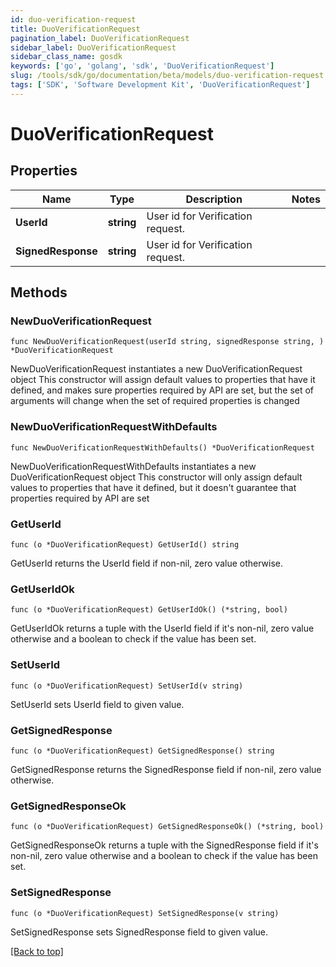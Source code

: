 ```yaml
---
id: duo-verification-request
title: DuoVerificationRequest
pagination_label: DuoVerificationRequest
sidebar_label: DuoVerificationRequest
sidebar_class_name: gosdk
keywords: ['go', 'golang', 'sdk', 'DuoVerificationRequest'] 
slug: /tools/sdk/go/documentation/beta/models/duo-verification-request
tags: ['SDK', 'Software Development Kit', 'DuoVerificationRequest']
---
```


# DuoVerificationRequest

## Properties

Name | Type | Description | Notes
------------ | ------------- | ------------- | -------------
**UserId** | **string** | User id for Verification request. | 
**SignedResponse** | **string** | User id for Verification request. | 

## Methods

### NewDuoVerificationRequest

`func NewDuoVerificationRequest(userId string, signedResponse string, ) *DuoVerificationRequest`

NewDuoVerificationRequest instantiates a new DuoVerificationRequest object
This constructor will assign default values to properties that have it defined,
and makes sure properties required by API are set, but the set of arguments
will change when the set of required properties is changed

### NewDuoVerificationRequestWithDefaults

`func NewDuoVerificationRequestWithDefaults() *DuoVerificationRequest`

NewDuoVerificationRequestWithDefaults instantiates a new DuoVerificationRequest object
This constructor will only assign default values to properties that have it defined,
but it doesn't guarantee that properties required by API are set

### GetUserId

`func (o *DuoVerificationRequest) GetUserId() string`

GetUserId returns the UserId field if non-nil, zero value otherwise.

### GetUserIdOk

`func (o *DuoVerificationRequest) GetUserIdOk() (*string, bool)`

GetUserIdOk returns a tuple with the UserId field if it's non-nil, zero value otherwise
and a boolean to check if the value has been set.

### SetUserId

`func (o *DuoVerificationRequest) SetUserId(v string)`

SetUserId sets UserId field to given value.


### GetSignedResponse

`func (o *DuoVerificationRequest) GetSignedResponse() string`

GetSignedResponse returns the SignedResponse field if non-nil, zero value otherwise.

### GetSignedResponseOk

`func (o *DuoVerificationRequest) GetSignedResponseOk() (*string, bool)`

GetSignedResponseOk returns a tuple with the SignedResponse field if it's non-nil, zero value otherwise
and a boolean to check if the value has been set.

### SetSignedResponse

`func (o *DuoVerificationRequest) SetSignedResponse(v string)`

SetSignedResponse sets SignedResponse field to given value.



[[Back to top]](#) 


